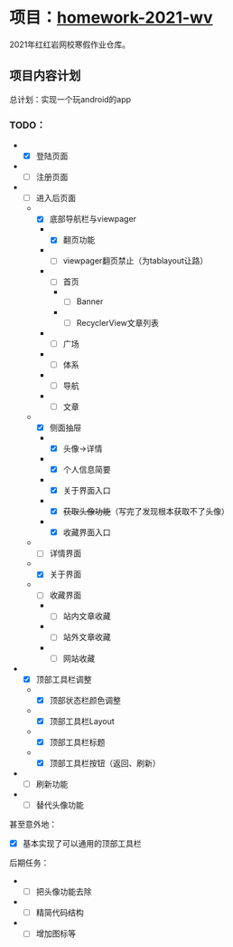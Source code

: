 项目：[homework-2021-wv](https://github.com/shx-2020/homework-2021-wv)
===
2021年红红岩网校寒假作业仓库。

##  项目内容计划
总计划：实现一个玩android的app<br>
### TODO：
* - [x] 登陆页面
* - [ ] 注册页面
* - [ ] 进入后页面
  * - [x] 底部导航栏与viewpager
    * - [x] 翻页功能
    * - [ ] viewpager翻页禁止（为tablayout让路）
    * - [ ] 首页
      * - [ ] Banner
      * - [ ] RecyclerView文章列表
    * - [ ] 广场
    * - [ ] 体系
    * - [ ] 导航
    * - [ ] 文章
  * - [x] 侧面抽屉
    * - [x] 头像->详情
    * - [x] 个人信息简要
    * - [x] 关于界面入口
    * - [x] ~~获取头像功能~~（写完了发现根本获取不了头像）
    * - [x] 收藏界面入口
  * - [ ] 详情界面
  * - [x] 关于界面
  * - [ ] 收藏界面
    * - [ ] 站内文章收藏
    * - [ ] 站外文章收藏
    * - [ ] 网站收藏
* - [x] 顶部工具栏调整
  * - [x] 顶部状态栏颜色调整
  * - [x] 顶部工具栏Layout
  * - [x] 顶部工具栏标题
  * - [x] 顶部工具栏按钮（返回、刷新）
* -[ ] 刷新功能
* -[ ] 替代头像功能

甚至意外地：
- [x] 基本实现了可以通用的顶部工具栏

后期任务：
* - [ ] 把头像功能去除
* - [ ] 精简代码结构
* - [ ] 增加图标等
